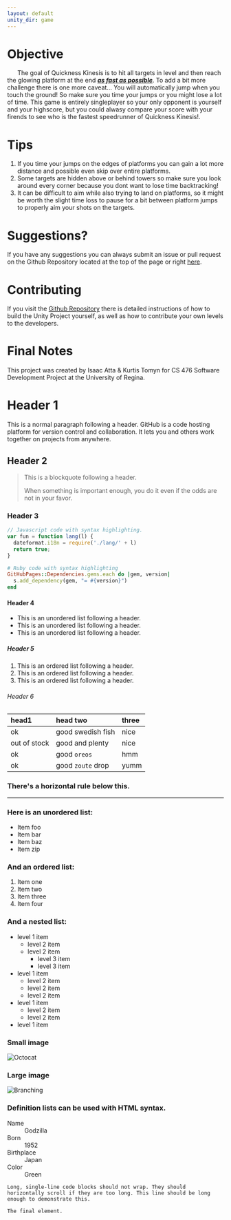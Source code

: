 ```yaml
---
layout: default
unity_dir: game
---
```

# Objective
&nbsp;&nbsp;&nbsp;&nbsp;&nbsp;&nbsp;The goal of Quickness Kinesis is to hit all targets in level and then reach the glowing platform at the end **_<ins>as fast as possible_</ins>**. To add a bit more challenge there is one more caveat... You will automatically jump when you touch the ground! So make sure you time your jumps or you might lose a lot of time. This game is entirely singleplayer so your only opponent is yourself and your highscore, but you could alwasy compare your score with your firends to see who is the fastest speedrunner of Quickness Kinesis!.
# Tips
1. If you time your jumps on the edges of platforms you can gain a lot more distance and possible even skip over entire platforms.
2. Some targets are hidden above or behind towers so make sure you look around every corner because you dont want to lose time backtracking!
3. It can be difficult to aim while also trying to land on platforms, so it might be worth the slight time loss to pause for a bit between platform jumps to properly aim your shots on the targets.
# Suggestions?
If you have any suggestions you can always submit an issue or pull request on the Github Repository located at the top of the page or right [here](https://github.com/DingusPingus/CS476-Speedrun-Project).
# Contributing
If you visit the [Github Repository](https://github.com/DingusPingus/CS476-Speedrun-Project) there is detailed instructions of how to build the Unity Project yourself, as well as how to contribute your own levels to the developers.
# Final Notes
This project was created by Isaac Atta & Kurtis Tomyn for CS 476 Software Development Project at the University of Regina.

# Header 1

This is a normal paragraph following a header. GitHub is a code hosting platform for version control and collaboration. It lets you and others work together on projects from anywhere.

## Header 2

> This is a blockquote following a header.
>
> When something is important enough, you do it even if the odds are not in your favor.

### Header 3

```js
// Javascript code with syntax highlighting.
var fun = function lang(l) {
  dateformat.i18n = require('./lang/' + l)
  return true;
}
```

```ruby
# Ruby code with syntax highlighting
GitHubPages::Dependencies.gems.each do |gem, version|
  s.add_dependency(gem, "= #{version}")
end
```

#### Header 4

*   This is an unordered list following a header.
*   This is an unordered list following a header.
*   This is an unordered list following a header.

##### Header 5

1.  This is an ordered list following a header.
2.  This is an ordered list following a header.
3.  This is an ordered list following a header.

###### Header 6

| head1        | head two          | three |
|:-------------|:------------------|:------|
| ok           | good swedish fish | nice  |
| out of stock | good and plenty   | nice  |
| ok           | good `oreos`      | hmm   |
| ok           | good `zoute` drop | yumm  |

### There's a horizontal rule below this.

* * *

### Here is an unordered list:

*   Item foo
*   Item bar
*   Item baz
*   Item zip

### And an ordered list:

1.  Item one
1.  Item two
1.  Item three
1.  Item four

### And a nested list:

- level 1 item
  - level 2 item
  - level 2 item
    - level 3 item
    - level 3 item
- level 1 item
  - level 2 item
  - level 2 item
  - level 2 item
- level 1 item
  - level 2 item
  - level 2 item
- level 1 item

### Small image

![Octocat](https://github.githubassets.com/images/icons/emoji/octocat.png)

### Large image

![Branching](https://guides.github.com/activities/hello-world/branching.png)


### Definition lists can be used with HTML syntax.

<dl>
<dt>Name</dt>
<dd>Godzilla</dd>
<dt>Born</dt>
<dd>1952</dd>
<dt>Birthplace</dt>
<dd>Japan</dd>
<dt>Color</dt>
<dd>Green</dd>
</dl>

```
Long, single-line code blocks should not wrap. They should horizontally scroll if they are too long. This line should be long enough to demonstrate this.
```

```
The final element.
```
